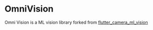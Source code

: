 # OmniVision

Omni Vision is a ML vision library forked from [flutter_camera_ml_vision](https://pub.dev/packages/flutter_camera_ml_vision)


